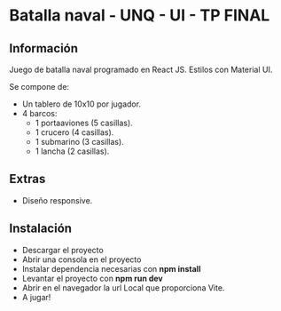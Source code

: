 # Batalla naval - UNQ - UI - TP FINAL

## Información

Juego de batalla naval programado en React JS. Estilos con Material UI.

Se compone de:

- Un tablero de 10x10 por jugador.
- 4 barcos:
  - 1 portaaviones (5 casillas).
  - 1 crucero (4 casillas).
  - 1 submarino (3 casillas).
  - 1 lancha (2 casillas).

## Extras

- Diseño responsive.

## Instalación

- Descargar el proyecto
- Abrir una consola en el proyecto
- Instalar dependencia necesarias con **npm install**
- Levantar el proyecto con **npm run dev**
- Abrir en el navegador la url Local que proporciona Vite.
- A jugar!
